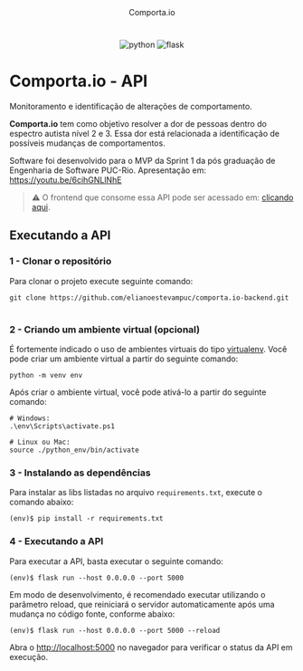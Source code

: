 <p align="center" style="margin: 40px 0">
    Comporta.io
</p>

<div align="center">

![python](https://img.shields.io/badge/Python-3776AB?style=for-the-badge&logo=python&logoColor=white)
![flask](https://img.shields.io/badge/flask-%23000.svg?style=for-the-badge&logo=flask&logoColor=white)

</div>

# Comporta.io - API

Monitoramento e identificação de alterações de comportamento.

**Comporta.io** tem como objetivo resolver a dor de pessoas dentro do espectro autista nível 2 e 3. Essa dor está relacionada a identificação de possíveis mudanças de comportamentos.

Software foi desenvolvido para o MVP da Sprint 1 da pós graduação de Engenharia de Software PUC-Rio.
Apresentação em: https://youtu.be/6cihGNLlNhE

> ⚠️ O frontend que consome essa API pode ser acessado em: [clicando aqui](https://github.com/elianoestevampuc/comporta.io-frontend).

## Executando a API


### 1 - Clonar o repositório
Para clonar o projeto execute seguinte comando:

```
git clone https://github.com/elianoestevampuc/comporta.io-backend.git
```

#

### 2 - Criando um ambiente virtual (opcional)

É fortemente indicado o uso de ambientes virtuais do tipo [virtualenv](https://virtualenv.pypa.io/en/latest/installation.html).
Você pode criar um  ambiente virtual a partir do seguinte comando:

```
python -m venv env
```

Após criar o ambiente virtual, você pode ativá-lo a partir do seguinte comando:

```
# Windows:
.\env\Scripts\activate.ps1

# Linux ou Mac:
source ./python_env/bin/activate
```

### 3 - Instalando as dependências

Para instalar as libs listadas no arquivo `requirements.txt`, execute o comando abaixo:

```
(env)$ pip install -r requirements.txt
```
### 4 - Executando a API
Para executar a API, basta executar o seguinte comando:

```
(env)$ flask run --host 0.0.0.0 --port 5000
```

Em modo de desenvolvimento, é recomendado executar utilizando o parâmetro reload, que reiniciará o servidor automaticamente após uma mudança no código fonte, conforme abaixo:

```
(env)$ flask run --host 0.0.0.0 --port 5000 --reload
```

Abra o [http://localhost:5000](http://localhost:5000) no navegador para verificar o status da API em execução.